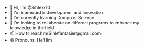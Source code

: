 - 👋 Hi, I’m @Sihlexx10
- 👀 I’m interested in development and innovation
- 🌱 I’m currently learning Computer Science 
- 💞️ I’m looking to collaborate on different programs to enhance my knowledge in the field
- 📫 How to reach m(Sihlefantasier@gmail.com)
- 😄 Pronouns: He/Him


<!---
Sihlexx10/Sihlexx10 is a ✨ special ✨ repository because its `README.md` (this file) appears on your GitHub profile.
You can click the Preview link to take a look at your changes.
--->
